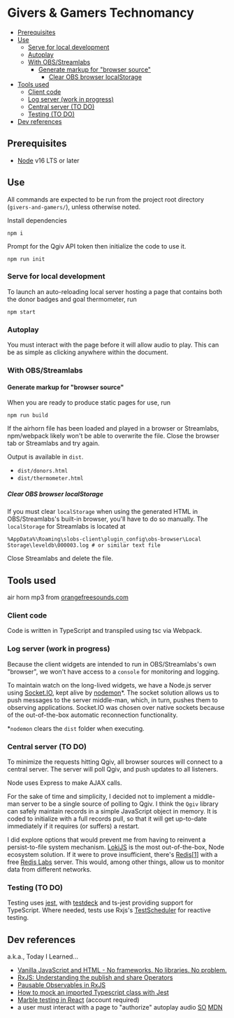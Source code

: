 # Givers & Gamers Technomancy

- [Prerequisites](#prerequisites)
- [Use](#use)
  - [Serve for local development](#serve-for-local-development)
  - [Autoplay](#autoplay)
  - [With OBS/Streamlabs](#with-obsstreamlabs)
    - [Generate markup for "browser source"](#generate-markup-for-browser-source)
      - [Clear OBS browser localStorage](#clear-obs-browser-localstorage)
- [Tools used](#tools-used)
  - [Client code](#client-code)
  - [Log server (work in progress)](#log-server-work-in-progress)
  - [Central server (TO DO)](#central-server-to-do)
  - [Testing (TO DO)](#testing-to-do)
- [Dev references](#dev-references)

## Prerequisites
* [Node](https://nodejs.org/en/download/) v16 LTS or later

## Use
All commands are expected to be run from the project root directory
(`givers-and-gamers/`), unless otherwise noted.

Install dependencies
```shell
npm i
```

Prompt for the Qgiv API token then initialize the code to use it.
```shell
npm run init
```

### Serve for local development
To launch an auto-reloading local server hosting a page that contains both the
donor badges and goal thermometer, run
```shell
npm start
```

### Autoplay
You must interact with the page before it will allow audio to play. This
can be as simple as clicking anywhere within the document.

### With OBS/Streamlabs

#### Generate markup for "browser source"
When you are ready to produce static pages for use, run
```shell
npm run build
```

If the airhorn file has been loaded and played in a browser or Streamlabs,
npm/webpack likely won't be able to overwrite the file. Close the browser tab
or Streamlabs and try again.

Output is available in `dist`.
 * `dist/donors.html`
 * `dist/thermometer.html`

##### Clear OBS browser localStorage
If you must clear `localStorage` when using the generated HTML in
OBS/Streamlabs's built-in browser, you'll have to do so manually. The
`localStorage` for Streamlabs is located at
```
%AppData%\Roaming\slobs-client\plugin_config\obs-browser\Local Storage\leveldb\000003.log # or similar text file
```
Close Streamlabs and delete the file.

## Tools used

air horn mp3 from [orangefreesounds.com](https://orangefreesounds.com/dj-air-horn-sound-effect/)
### Client code
Code is written in TypeScript and transpiled using tsc via Webpack.

### Log server (work in progress)
Because the client widgets are intended to run in OBS/Streamlabs's own "browser",
we won't have access to a `console` for monitoring and logging.

To maintain watch on the long-lived widgets, we have a Node.js server using
[Socket.IO](https://www.npmjs.com/package/socket.io), kept alive
by [nodemon](https://github.com/remy/nodemon#nodemon)*. The socket
solution allows us to push messages to the server middle-man, which, in turn,
pushes them to observing applications. Socket.IO was chosen over native
sockets because of the out-of-the-box automatic reconnection functionality.

*`nodemon` clears the `dist` folder when executing.

### Central server (TO DO)
To minimize the requests hitting Qgiv, all browser sources will connect to a
central server. The server will poll Qgiv, and push updates to all listeners.

Node uses Express to make AJAX calls.

For the sake of time and simplicity, I decided not to implement a middle-man
server to be a single source of polling to Qgiv. I think the `Qgiv` library
can safely maintain records in a simple JavaScript object in memory. It is
coded to initialize with a full records pull, so that it will get up-to-date
immediately if it requires (or suffers) a restart.

I did explore options that would prevent me from having to reinvent a
persist-to-file system mechanism.
[LokiJS](https://github.com/techfort/LokiJS#lokijs) is the most out-of-the-box,
Node ecosystem solution. If it were to prove insufficient, there's
[Redis](https://redis.js.org/)[[1](https://stackoverflow.com/a/19489635)]
with a free [Redis Labs](https://redislabs.com/redis-enterprise-cloud/pricing/)
server. This would, among other things, allow us to monitor data from
different networks.

### Testing (TO DO)
Testing uses [jest](https://jestjs.io/docs/en/getting-started), with [testdeck](https://testdeck.org/pages/guide/basics) and ts-jest providing support for TypeScript.
Where needed, tests use Rxjs's [TestScheduler](https://rxjs-dev.firebaseapp.com/guide/testing/marble-testing) for reactive testing.

## Dev references
a.k.a., Today I Learned...
 * [Vanilla JavaScript and HTML - No frameworks. No libraries. No problem.](https://johnpapa.net/render-html-2/)
 * [RxJS: Understanding the publish and share Operators](https://ncjamieson.com/understanding-publish-and-share/)
 * [Pausable Observables in RxJS](https://kddsky.medium.com/pauseable-observables-in-rxjs-58ce2b8c7dfd)
 * [How to mock an imported Typescript class with Jest](https://dev.to/codedivoire/how-to-mock-an-imported-typescript-class-with-jest-2g7j)
 * [Marble testing in React](https://medium.com/swlh/marble-testing-in-react-ba0639441afa) (account required)
 * a user must interact with a page to "authorize" autoplay audio [SO](https://stackoverflow.com/a/57632961/356016) [MDN](https://developer.mozilla.org/en-US/docs/Web/Media/Autoplay_guide)
